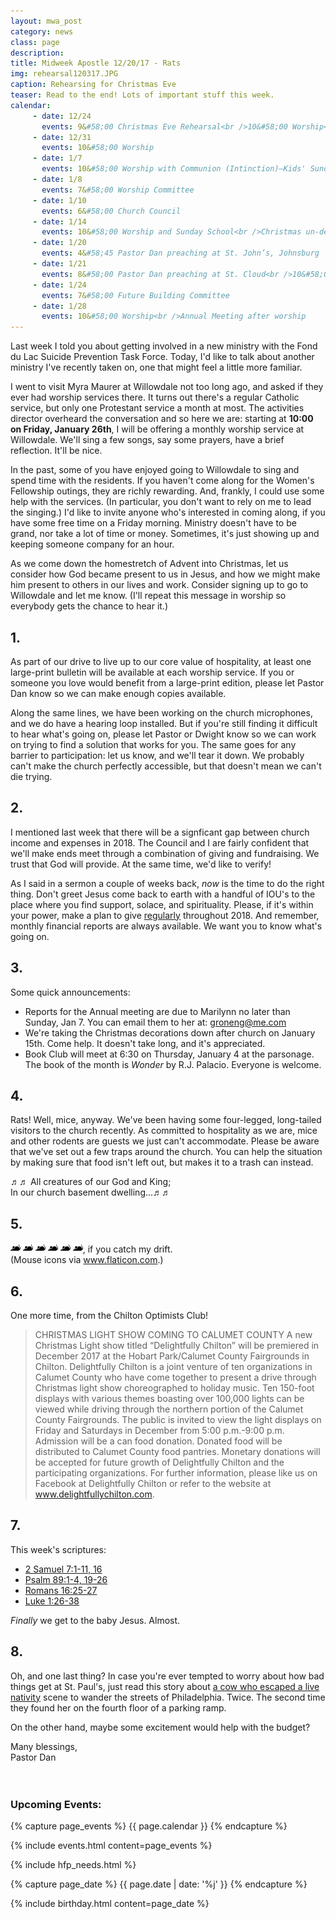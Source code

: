 ```yaml
---
layout: mwa_post
category: news
class: page
description:
title: Midweek Apostle 12/20/17 - Rats
img: rehearsal120317.JPG
caption: Rehearsing for Christmas Eve
teaser: Read to the end! Lots of important stuff this week.
calendar: 
     - date: 12/24
       events: 9&#58;00 Christmas Eve Rehearsal<br />10&#58;00 Worship<br />Last Sunday in Advent<br />7&#58;00 Christmas Eve Service
     - date: 12/31
       events: 10&#58;00 Worship
     - date: 1/7
       events: 10&#58;00 Worship with Communion (Intinction)—Kids' Sunday<br />Epiphany Sunday<br />Annual Reports due to Marilyn Groneng
     - date: 1/8
       events: 7&#58;00 Worship Committee
     - date: 1/10
       events: 6&#58;00 Church Council
     - date: 1/14
       events: 10&#58;00 Worship and Sunday School<br />Christmas un-decorating after worship
     - date: 1/20
       events: 4&#58;45 Pastor Dan preaching at St. John’s, Johnsburg
     - date: 1/21
       events: 8&#58;00 Pastor Dan preaching at St. Cloud<br />10&#58;00 Worship with Communion (Table)<br />Noisy Sunday!<br />Father Gary preaching<br />Potluck after worship
     - date: 1/24
       events: 7&#58;00 Future Building Committee
     - date: 1/28
       events: 10&#58;00 Worship<br />Annual Meeting after worship
---
```


Last week I told you about getting involved in a new ministry with the Fond du Lac Suicide Prevention Task Force. Today, I'd like to talk about another ministry I've recently taken on, one that might feel a little more familiar.

I went to visit Myra Maurer at Willowdale not too long ago, and asked if they ever had worship services there. It turns out there's a regular Catholic service, but only one Protestant service a month at most. The activities director overheard the conversation and so here we are: starting at <strong>10:00 on Friday, January 26th</strong>, I will be offering a monthly worship service at Willowdale. We'll sing a few songs, say some prayers, have a brief reflection. It'll be nice.

In the past, some of you have enjoyed going to Willowdale to sing and spend time with the residents. If you haven't come along for the Women's Fellowship outings, they are richly rewarding. And, frankly, I could use some help with the services. (In particular, you don't want to rely on me to lead the singing.) I'd like to invite anyone who's interested in coming along, if you have some free time on a Friday morning. Ministry doesn't have to be grand, nor take a lot of time or money. Sometimes, it's just showing up and keeping someone company for an hour.

As we come down the homestretch of Advent into Christmas, let us consider how God became present to us in Jesus, and how we might make him present to others in our lives and work. Consider signing up to go to Willowdale and let me know. (I'll repeat this message in worship so everybody gets the chance to hear it.)

<!--more-->

## 1.

As part of our drive to live up to our core value of hospitality, at least one large-print bulletin will be available at each worship service. If you or someone you love would benefit from a large-print edition, please let Pastor Dan know so we can make enough copies available. 

Along the same lines, we have been working on the church microphones, and we do have a hearing loop installed. But if you're still finding it difficult to hear what's going on, please let Pastor or Dwight know so we can work on trying to find a solution that works for you. The same goes for any barrier to participation: let us know, and we'll tear it down. We probably can't make the church perfectly accessible, but that doesn't mean we can't die trying.

## 2.

I mentioned last week that there will be a signficant gap between church income and expenses in 2018. The Council and I are fairly confident that we'll make ends meet through a combination of giving and fundraising. We trust that God will provide. At the same time, we'd like to verify!

As I said in a sermon a couple of weeks back, <em>now</em> is the time to do the right thing. Don't greet Jesus come back to earth with a handful of IOU's to the place where you find support, solace, and spirituality. Please, if it's within your power, make a plan to give <u>regularly</u> throughout 2018. And remember, monthly financial reports are always available. We want you to know what's going on.

## 3.

Some quick announcements:

<ul>
  <li>Reports for the Annual meeting are due to Marilynn no later than Sunday, Jan 7. You can email them to her at: <a href="mailto:groneng@me.com">groneng@me.com</a></li>
  <li>We're taking the Christmas decorations down after church on January 15th. Come help. It doesn't take long, and it's appreciated.</li>
  <li>Book Club will meet at 6:30 on Thursday, January 4 at the parsonage. The book of the month is <em>Wonder</em> by R.J. Palacio. Everyone is welcome.</li>
</ul>

## 4.

Rats! Well, mice, anyway. We've been having some four-legged, long-tailed visitors to the church recently. As committed to hospitality as we are, mice and other rodents are guests we just can't accommodate. Please be aware that we've set out a few traps around the church. You can help the situation by making sure that food isn't left out, but makes it to a trash can instead.

&#9836;&#9836; All creatures of our God and King;<br />
In our church basement dwelling...&#9836;&#9836;

## 5.

<img src="/img/news/mouse.svg" width="16px">
<img src="/img/news/mouse.svg" width="16px">
<img src="/img/news/mouse.svg" width="16px">
<img src="/img/news/mouse.svg" width="16px">
<img src="/img/news/mouse.svg" width="16px">
<img src="/img/news/mouse.svg" width="16px">, if you catch my drift.<br />(Mouse icons via <a href="https://www.flaticon.com/" title="Flaticon">www.flaticon.com</a>.)

## 6.

One more time, from the Chilton Optimists Club!
<blockquote>
CHRISTMAS LIGHT SHOW COMING TO CALUMET COUNTY
A new Christmas Light show titled “Delightfully Chilton” will be premiered in December 2017 at the Hobart Park/Calumet County Fairgrounds in Chilton. Delightfully Chilton is a joint venture of ten organizations in Calumet County who have come together to present a drive through Christmas light show choreographed to holiday music. Ten 150-foot displays with various themes boasting over 100,000 lights can be viewed while driving through the northern portion of the Calumet County Fairgrounds. The public is invited to view the light displays on Friday and Saturdays in December from 5:00 p.m.-9:00 p.m. Admission will be a can food donation. Donated food will be distributed to Calumet County food pantries. Monetary donations will be accepted for future growth of Delightfully Chilton and the participating organizations. For further information, please like us on Facebook at Delightfully Chilton or refer to the website at <a href="http://www.delightfullychilton.com">www.delightfullychilton.com</a>.
</blockquote>

## 7.

This week's scriptures:

<ul>
  <li><a href="http://bible.oremus.org/?ql=380797868">2 Samuel 7:1-11, 16</a></li>
  <li><a href="http://bible.oremus.org/?ql=380797868">Psalm 89:1-4, 19-26</a></li>
  <li><a href="http://bible.oremus.org/?ql=380797868">Romans 16:25-27</a></li>
  <li><a href="http://bible.oremus.org/?ql=380797868">Luke 1:26-38</a></li>
</ul>

<em>Finally</em> we get to the baby Jesus. Almost.

## 8.

Oh, and one last thing? In case you're ever tempted to worry about how bad things get at St. Paul's, just read this story about <a href="http://time.com/5067713/cow-philadelphia-nativity-scene/">a cow who escaped a live nativity</a> scene to wander the streets of Philadelphia. Twice. The second time they found her on the fourth floor of a parking ramp.

On the other hand, maybe some excitement would help with the budget?

<div class="blessings">Many blessings,<br />
Pastor Dan</div>
<br />
<br />
<div class="after-box">

<h3>Upcoming Events:</h3>
{% capture page_events %}
{{ page.calendar }}
{% endcapture %}

{% include events.html content=page_events %}

{% include hfp_needs.html %}

{% capture page_date %}
{{ page.date | date: '%j' }}
{% endcapture %}

{% include birthday.html content=page_date %}

